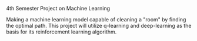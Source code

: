 4th Semester Project on Machine Learning

Making a machine learning model capable of cleaning a "room" by finding the optimal path.
This project will utilize q-learning and deep-learning as the basis for its reinforcement learning algorithm.
